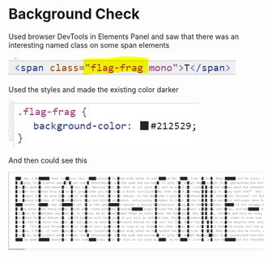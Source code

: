 # Background Check

Used browser DevTools in Elements Panel and saw that there was an interesting named class on some span elements

![](BackroundCheck1.png)

Used the styles and made the existing color darker

![](BackroundCheck2.png)

And then could see this

![](BackroundCheck3.png)

